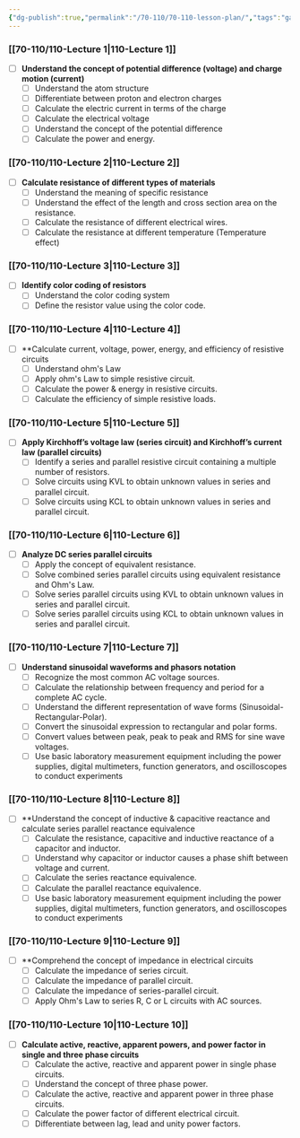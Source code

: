 ```yaml
---
{"dg-publish":true,"permalink":"/70-110/70-110-lesson-plan/","tags":"gardenEntry","dgHomeLink":true,"dgPassFrontmatter":false,"dgShowBacklinks":false,"dgShowLocalGraph":false,"dgShowInlineTitle":false}
---
```



### [[70-110/110-Lecture 1|110-Lecture 1]]

- [ ] **Understand the concept of potential difference (voltage) and charge motion (current)**
	- [ ] Understand the atom structure
	- [ ] Differentiate between proton and electron charges 
	- [ ] Calculate the electric current in terms of the charge 
	- [ ] Calculate the electrical voltage
	- [ ] Understand the concept of the potential difference 
	- [ ] Calculate the power and energy. 

### [[70-110/110-Lecture 2|110-Lecture 2]]
- [ ] **Calculate resistance of different types of materials**
	- [ ] Understand the meaning of specific resistance
	- [ ] Understand the effect of the length and cross section area on the resistance. 
	- [ ] Calculate the resistance of different electrical wires.
	- [ ] Calculate the resistance at different temperature (Temperature effect) 
	
### [[70-110/110-Lecture 3|110-Lecture 3]]
- [ ] **Identify color coding of resistors**
	- [ ] Understand the color coding system 
	- [ ] Define the resistor value using the color code. 

### [[70-110/110-Lecture 4|110-Lecture 4]]
- [ ] **Calculate current, voltage, power, energy, and efficiency of resistive circuits
	- [ ] Understand ohm's Law
	- [ ] Apply ohm's Law to simple resistive circuit.
	- [ ] Calculate the power & energy in resistive circuits. 
	- [ ] Calculate the efficiency of simple resistive loads. 

### [[70-110/110-Lecture 5|110-Lecture 5]]
- [ ] **Apply Kirchhoff’s voltage law (series circuit) and Kirchhoff’s current law (parallel circuits)**
	- [ ] Identify a series and parallel resistive circuit containing a multiple number of resistors. 
	- [ ] Solve circuits using KVL to obtain unknown values in series and parallel circuit. 
	- [ ] Solve circuits using KCL to obtain unknown values in series and parallel circuit.

### [[70-110/110-Lecture 6|110-Lecture 6]]
- [ ] **Analyze DC series parallel circuits**
	- [ ] Apply the concept of equivalent resistance. 
	- [ ] Solve combined series parallel circuits using equivalent resistance and Ohm's Law.
	- [ ] Solve series parallel circuits using KVL to obtain unknown values in series and parallel circuit. 
	- [ ] Solve series parallel circuits using KCL to obtain unknown values in series and parallel circuit. 

### [[70-110/110-Lecture 7|110-Lecture 7]]
- [ ] **Understand sinusoidal waveforms and phasors notation**
	- [ ] Recognize the most common AC voltage sources.
	- [ ] Calculate the relationship between frequency and period for a complete AC cycle. 
	- [ ] Understand the different representation of wave forms (Sinusoidal-Rectangular-Polar).
	- [ ] Convert the sinusoidal expression to rectangular and polar forms.
	- [ ] Convert values between peak, peak to peak and RMS for sine wave voltages. 
	- [ ] Use basic laboratory measurement equipment including the power supplies, digital multimeters, function generators, and oscilloscopes to conduct experiments

### [[70-110/110-Lecture 8|110-Lecture 8]]
- [ ] **Understand the concept of inductive & capacitive reactance and calculate series parallel reactance equivalence
	- [ ] Calculate the resistance, capacitive and inductive reactance of a capacitor and inductor. 
	- [ ] Understand why capacitor or inductor causes a phase shift between voltage and current.
	- [ ] Calculate the series reactance equivalence. 
	- [ ] Calculate the parallel reactance equivalence.
	- [ ] Use basic laboratory measurement equipment including the power supplies, digital multimeters, function generators, and oscilloscopes to conduct experiments

### [[70-110/110-Lecture 9|110-Lecture 9]]
- [ ] **Comprehend the concept of impedance in electrical circuits
	- [ ] Calculate the impedance of series circuit.
	- [ ] Calculate the impedance of parallel circuit.
	- [ ] Calculate the impedance of series-parallel circuit.
	- [ ] Apply Ohm's Law to series R, C or L circuits with AC sources.

### [[70-110/110-Lecture 10|110-Lecture 10]]
- [ ] **Calculate active, reactive, apparent powers, and power factor in single and three phase circuits**
	- [ ] Calculate the active, reactive and apparent power in single phase circuits.
	- [ ] Understand the concept of three phase power.
	- [ ] Calculate the active, reactive and apparent power in three phase circuits.
	- [ ] Calculate the power factor of different electrical circuit.
	- [ ] Differentiate between lag, lead and unity power factors.